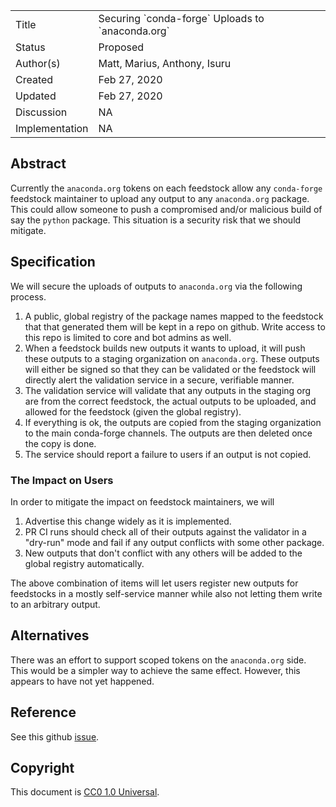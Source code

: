 
<table>
<tr><td> Title </td><td> Securing `conda-forge` Uploads to `anaconda.org` </td>
<tr><td> Status </td><td> Proposed </td></tr>
<tr><td> Author(s) </td><td> Matt, Marius, Anthony, Isuru</td></tr>
<tr><td> Created </td><td> Feb 27, 2020</td></tr>
<tr><td> Updated </td><td> Feb 27, 2020</td></tr>
<tr><td> Discussion </td><td> NA </td></tr>
<tr><td> Implementation </td><td> NA </td></tr>
</table>

## Abstract

Currently the `anaconda.org` tokens on each feedstock allow any `conda-forge`
feedstock maintainer to upload any output to any `anaconda.org` package.
This could allow someone to push a compromised and/or malicious build
of say the `python` package. This situation is a security risk that we
should mitigate.

## Specification

We will secure the uploads of outputs to `anaconda.org` via the following process.

1. A public, global registry of the package names mapped to the feedstock that 
   that generated them will be kept
   in a repo on github. Write access to this repo is limited to core and bot 
   admins as well.
2. When a feedstock builds new outputs it wants to upload, it will push these outputs
   to a staging organization on `anaconda.org`. These outputs will either be signed 
   so that they can be validated or the feedstock will directly alert the validation 
   service in a secure, verifiable manner.
3. The validation service will validate that any outputs in the staging org are 
   from the correct feedstock, the actual outputs to be uploaded, and allowed 
   for the feedstock (given the global registry).
4. If everything is ok, the outputs are copied from the staging organization to the
   main conda-forge channels. The outputs are then deleted once the copy is done.
5. The service should report a failure to users if an output is not copied.

### The Impact on Users

In order to mitigate the impact on feedstock maintainers, we will

1. Advertise this change widely as it is implemented.
2. PR CI runs should check all of their outputs against the validator 
   in a "dry-run" mode and fail if any output conflicts with some other package.
3. New outputs that don't conflict with any others will be added to the global 
   registry automatically.
   
The above combination of items will let users register new outputs for feedstocks 
in a mostly self-service manner while also not letting them write to an arbitrary 
output.

## Alternatives

There was an effort to support scoped tokens on the `anaconda.org` side. This
would be a simpler way to achieve the same effect. However, this appears to have
not yet happened.

## Reference

See this github [issue](https://github.com/conda-forge/conda-smithy/issues/1061).

## Copyright

This document is [CC0 1.0 Universal](https://creativecommons.org/publicdomain/zero/1.0/).
